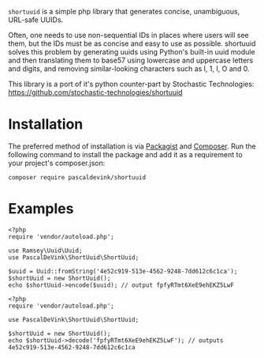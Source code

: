 ```shortuuid``` is a simple php library that generates concise, unambiguous, URL-safe UUIDs.

Often, one needs to use non-sequential IDs in places where users will see them, but the IDs must be as concise and easy 
to use as possible. shortuuid solves this problem by generating uuids using Python's built-in uuid module and then 
translating them to base57 using lowercase and uppercase letters and digits, and removing similar-looking characters 
such as l, 1, I, O and 0.

This library is a port of it's python counter-part by Stochastic Technologies: https://github.com/stochastic-technologies/shortuuid

# Installation

The preferred method of installation is via [Packagist](https://packagist.org/) and [Composer](https://getcomposer.org). 
Run the following command to install the package and add it as a requirement to your project's composer.json:
```
composer require pascaldevink/shortuuid
```

# Examples
```
<?php
require 'vendor/autoload.php';

use Ramsey\Uuid\Uuid;
use PascalDeVink\ShortUuid\ShortUuid;

$uuid = Uuid::fromString('4e52c919-513e-4562-9248-7dd612c6c1ca');
$shortUuid = new ShortUuid();
echo $shortUuid->encode($uuid); // output fpfyRTmt6XeE9ehEKZ5LwF
```

```
<?php
require 'vendor/autoload.php';

use PascalDeVink\ShortUuid\ShortUuid;

$shortUuid = new ShortUuid();
echo $shortUuid->decode('fpfyRTmt6XeE9ehEKZ5LwF'); // outputs 4e52c919-513e-4562-9248-7dd612c6c1ca
```
